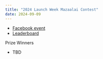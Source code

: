 ```yaml
---
title: "2024 Launch Week Mazaalai Contest"
date: 2024-09-09
---
```


- [Facebook event](https://www.facebook.com/events/2157074051335384)
- [Leaderboard](leaderboard)

Prize Winners

- TBD